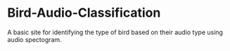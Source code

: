 # Bird-Audio-Classification
A basic site for identifying the type of bird based on their audio type using audio spectogram.
